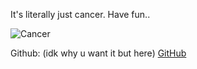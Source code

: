It's literally just cancer. Have fun..

![Cancer](https://img.jt3ch.net/cancer.png)

Github: (idk why u want it but here) [GitHub](https://github.com/jpbberry/cancer)